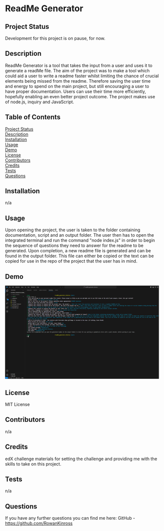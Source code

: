 # ReadMe Generator

## Project Status
Development for this project is on pause, for now.

## Description
ReadMe Generator is a tool that takes the input from a user and uses it to generate a readMe file. The aim of the project was to make a tool which could aid a user to write a readme faster whilst limiting the chance of crucial elements being missed from the readme. Therefore saving the user time and energy to spend on the main project, but still encouraging a user to have proper documentation. Users can use their time more efficiently, hopefully enabling an even better project outcome. The project makes use of node.js, inquiry and JavaScript. <br>
 
## Table of Contents 
[Project Status](https://github.com/RowanKinross/readMe_generator_rkinross?tab=readme-ov-file#project-status) <br>
[Description](https://github.com/RowanKinross/readMe_generator_rkinross?tab=readme-ov-file#description) <br>
[Installation](https://github.com/RowanKinross/readMe_generator_rkinross?tab=readme-ov-file#installation) <br>
[Usage](https://github.com/RowanKinross/readMe_generator_rkinross?tab=readme-ov-file#usage) <br>
[Demo](https://github.com/RowanKinross/readMe_generator_rkinross?tab=readme-ov-file#demo) <br>
[License](https://github.com/RowanKinross/readMe_generator_rkinross?tab=readme-ov-file#license) <br>
[Contributors](https://github.com/RowanKinross/readMe_generator_rkinross?tab=readme-ov-file#contributors) <br>
[Credits](https://github.com/RowanKinross/readMe_generator_rkinross?tab=readme-ov-file#credits) <br>
[Tests](https://github.com/RowanKinross/readMe_generator_rkinross?tab=readme-ov-file#tests) <br>
[Questions](https://github.com/RowanKinross/readMe_generator_rkinross?tab=readme-ov-file#questions)
  
## Installation
n/a

## Usage
Upon opening the project, the user is taken to the folder containing documentation, script and an output folder. The user then has to open the integrated terminal and run the command "node index.js" in order to begin the sequence of questions they need to answer for the readme to be generated. Upon completion, a new readme file is generated and can be found in the output folder. This file can either be copied or the text can be copied for use in the repo of the project that the user has in mind.

## Demo
![demo](./images/readme_gen_demo.png)

## License
MIT License

## Contributors
n/a

## Credits
edX challenge materials for setting the challenge and providing me with the skills to take on this project.

## Tests
n/a

## Questions
If you have any further questions you can find me here:
GitHub - https://github.com/RowanKinross